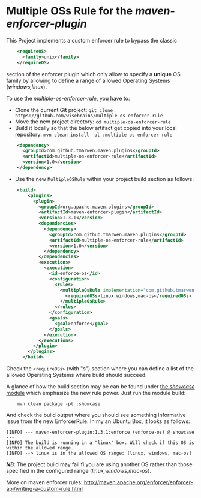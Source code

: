 # Multiple OSs Rule for the *maven-enforcer-plugin*

This Project implements a custom enforcer rule to bypass the classic
``` xml
    <requireOS>
      <family>unix</family>
    </requireOS>
```
section of the enforcer plugin which only allow to specify a **unique** OS family by allowing to define
a range of allowed Operating Systems (*windows,linux*).

To use the *multiple-os-enforcer-rule*, you have to:

* Clone the current Git project: ```git clone https://github.com/wisebrains/multiple-os-enforcer-rule```
* Move the new project directory: ```cd multiple-os-enforcer-rule```
* Build it locally so that the below artifact get copied into your local repository: ```mvn clean install -pl :multiple-os-enforcer-rule```

``` xml
    <dependency>
      <groupId>com.github.tmarwen.maven.plugins</groupId>
      <artifactId>multiple-os-enforcer-rule</artifactId>
      <version>1.0</version>
    </dependency>
```

* Use the new ```MultipleOSRule``` within your project build section as follows:

``` xml
    <build>
        <plugins>
          <plugin>
            <groupId>org.apache.maven.plugins</groupId>
            <artifactId>maven-enforcer-plugin</artifactId>
            <version>1.3.1</version>
            <dependencies>
              <dependency>
                <groupId>com.github.tmarwen.maven.plugins</groupId>
                <artifactId>multiple-os-enforcer-rule</artifactId>
                <version>1.0</version>
              </dependency>
            </dependencies>
            <executions>
              <execution>
                <id>enforce-os</id>
                <configuration>
                  <rules>
                    <multipleOsRule implementation="com.github.tmarwen.maven.plugins.MultipleOsRule">
                      <requiredOSs>linux,windows,mac-os</requiredOSs>
                    </multipleOsRule>
                  </rules>
                </configuration>
                <goals>
                  <goal>enforce</goal>
                </goals>
              </execution>
            </executions>
          </plugin>
        </plugins>
      </build>
```
Check the ```<requireOSs>``` (with "s") section where you can define a list of the allowed Operating Systems where build should succeed.

A glance of how the build section may be can be found under [the *showcase* module](https://github.com/wisebrains/multiple-os-enforcer-rule/showcase) which emphasize the new rule power.
Just run the module build:
```
    mvn clean package -pl :showcase
```
And check the build output where you should see something informative issue from the new EnforcerRule. In my an Ubuntu Box, it looks as follows:
```
[INFO] --- maven-enforcer-plugin:1.3.1:enforce (enforce-os) @ showcase ---
[INFO] The build is running in a "linux" box. Will check if this OS is within the allowed range.
[INFO] --> linux is in the allowed OS range: [linux, windows, mac-os]
```

***NB***: The project build may fail fi you are using another OS rather than those specified in the configured range (*linux,windows,mac-os*).

More on maven enforcer rules: http://maven.apache.org/enforcer/enforcer-api/writing-a-custom-rule.html